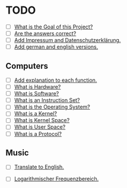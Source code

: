 # TODO

- [ ] [What is the Goal of this Project?](source/index.rst)
- [ ] [Are the answers correct?](source/index.rst)
- [ ] [Add Impressum and Datenschutzerklärung.](source/index.rst)
- [ ] [Add german and english versions.](source/index.rst)

## Computers

- [ ] [Add explanation to each function.](source/computers/index.rst)
- [ ] [What is Hardware?](source/computers/index.rst)
- [ ] [What is Software?](source/computers/index.rst)
- [ ] [What is an Instruction Set?](source/computers/index.rst)
- [ ] [What is the Operating System?](source/computers/index.rst)
- [ ] [What is a Kernel?](source/computers/index.rst)
- [ ] [What is Kernel Space?](source/computers/index.rst)
- [ ] [What is User Space?](source/computers/index.rst)
- [ ] [What is a Protocol?](source/computers/index.rst)

## Music

- [ ] [Translate to English.](source/music/index.rst)
- [ ] [Logarithmischer Frequenzbereich.](source/music/index.rst)

